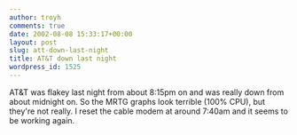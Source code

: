 ```yaml
---
author: troyh
comments: true
date: 2002-08-08 15:33:17+00:00
layout: post
slug: att-down-last-night
title: AT&T down last night
wordpress_id: 1525
---
```


AT&T was flakey last night from about 8:15pm on and was really down from about midnight on. So the MRTG graphs look terrible (100% CPU), but they're not really. I reset the cable modem at around 7:40am and it seems to be working again.

